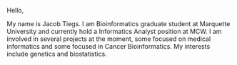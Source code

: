 Hello,

My name is Jacob Tiegs. I am Bioinformatics graduate student at Marquette University and currently hold a Informatics Analyst position at MCW. 
I am involved in several projects at the moment, some focused on medical informatics and some focused in Cancer Bioinformatics. 
My interests include genetics and biostatistics.





<!---
JTIEGS2021/JTIEGS2021 is a ✨ special ✨ repository because its `README.md` (this file) appears on your GitHub profile.
You can click the Preview link to take a look at your changes.
--->
